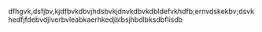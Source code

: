 dfhgvk,dsfjbv,kjdfbvkdbvjhdsbvkjdnvkdbvkdbldefvkhdfb;ernvdskekbv;dsvkhedfjfdebvdjlverbvleabkaerhkedjblbsjhbdlbksdbflisdb